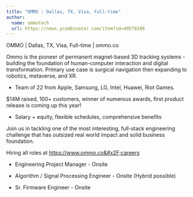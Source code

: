 ```yaml
---
title: "OMMO : Dallas, TX, Visa, Full-time"
author:
  name: ommotech
  url: https://news.ycombinator.com/item?id=40578106
---
```

OMMO | Dallas, TX, Visa, Full-time | ommo.co

Ommo is the pioneer of permanent magnet-based 3D tracking systems - building the foundation of human-computer interaction and digital transformation. Primary use case is surgical navigation then expanding to robotics, metaverse, and XR.

- Team of 22 from Apple, Samsung, LG, Intel, Huawei, Riot Games.

$14M raised, 100+ customers, winner of numerous awards, first product release is coming up this year!

- Salary + equity, flexible schedules, comprehensive benefits

Join us in tackling one of the most interesting, full-stack engineering challenge that has outsized real world impact and solid business foundation.

Hiring all roles at <a href="https:&#x2F;&#x2F;www.ommo.co&#x2F;careers" rel="nofollow">https:&#x2F;&#x2F;www.ommo.co&#x2F;careers</a>

- Engineering Project Manager - Onsite

- Algorithm &#x2F; Signal Processing Engineer - Onsite (Hybrid possible)

- Sr. Firmware Engineer - Onsite
